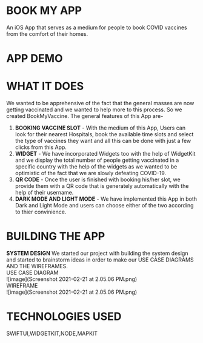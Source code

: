 # BOOK MY APP
An iOS App that serves as a medium for people to book COVID vaccines from the comfort of their homes.

# APP DEMO <br>


# WHAT IT DOES<br>
We wanted to be apprehensive of the fact that the general masses are now getting vaccinated and we wanted to help more to this process. So we created BookMyVaccine.
The general features of this App are-
1. **BOOKING VACCINE SLOT** - With the medium of this App, Users can look for their nearest Hospitals, book the available time slots and select the type of vaccines they want and all this can be done with just a few clicks from this App.
2. **WIDGET** - We have incorporated Widgets too with the help of WidgetKit and we display the total number of people getting vaccinated in a specific country with the help of the widgets as we wanted to be optimistic of the fact that we are slowly defeating COVID-19.
3. **QR CODE** - Once the user is finished with booking his/her slot, we provide them with a QR code that is generately automatically with the help of their username.
4.  **DARK MODE AND LIGHT MODE** - We have implemented this App in both Dark and Light Mode and users can choose either of the two according to thier convinience.

# BUILDING THE APP<br>
**SYSTEM DESIGN**
We started our project with building the system design and started to brainstorm ideas in order to make our USE CASE DIAGRAMS AND THE WIREFRAMES. <br>
USE CASE DIAGRAM<br>
![image](Screenshot 2021-02-21 at 2.05.06 PM.png)<br>
WIREFRAME<br>
![image](Screenshot 2021-02-21 at 2.05.06 PM.png)<br>

# TECHNOLOGIES USED<br>
SWIFTUI,WIDGETKIT,NODE,MAPKIT




